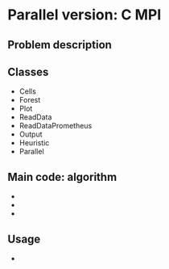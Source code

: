 # Parallel version: C MPI 
## Problem description

## Classes
- Cells
- Forest
- Plot
- ReadData
- ReadDataPrometheus
- Output
- Heuristic
- Parallel

## Main code: algorithm
-
-
-

## Usage
- 
